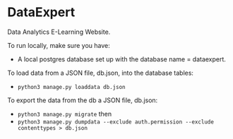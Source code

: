 # DataExpert
Data Analytics E-Learning Website.

To run locally, make sure you have:
* A local postgres database set up with the database name = dataexpert.

To load data from a JSON file, db.json, into the database tables: 
* `python3 manage.py loaddata db.json`

To export the data from the db a JSON file, db.json:
* `python3 manage.py migrate` then 
* `python3 manage.py dumpdata --exclude auth.permission --exclude contenttypes > db.json` 
